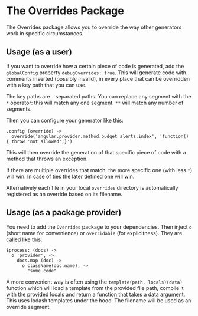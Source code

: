 # The Overrides Package

The Overrides package allows you to override the way other generators work in specific circumstances.

## Usage (as a user)

If you want to override how a certain piece of code is generated, add the `globalConfig`
property `debugOverrides: true`. This will generate code with comments inserted
(possibly invalid), in every place that can be overridden with a key path that you can use.

The key paths are `.` separated paths. You can replace any segment with the `*` operator:
this will match any one segment. `**` will match any number of segments.

Then you can configure your generator like this:

```
.config (override) ->
  override('angular.provider.method.budget_alerts.index', 'function() { throw 'not allowed';}')

```

This will then override the generation of that specific piece of code with a method that
throws an exception.

If there are multiple overrides that match, the more specific one (with less `*`) will win. In case of ties the later defined one will win.

Alternatively each file in your local `overrides` directory is automatically registered
as an override based on its filename.

## Usage (as a package provider)

You need to add the `Overrides` package to your dependencies. Then inject
`o` (short name for convenience) or `overridable` (for explicitness). They are called like
this:

```
$process: (docs) ->
  o 'provider', ->
    docs.map (doc) ->
      o className(doc.name), ->
        "some code"

```

A more convenient way is often using the `template(path, locals)(data)` function which will load a template
from the provided file path, compile it with the provided locals and return a function
that takes a data argument. This uses lodash templates under the hood. The filename
will be used as an override segment.
